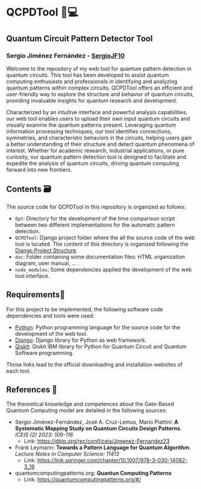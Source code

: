 # QCPDTool 🧪💻
## Quantum Circuit Pattern Detector Tool
### Sergio Jiménez Fernández - [SergioJF10](https://github.com/SergioJF10)

Welcome to the repository of my web tool for quantum pattern detection in quantum circuits. This tool has been developed to assist quantum computing enthusiasts and professionals in identifying and analyzing quantum patterns within complex circuits. QCPDTool offers an efficient and user-friendly way to explore the structure and behavior of quantum circuits, providing invaluable insights for quantum research and development.

Characterized by an intuitive interface and powerful analysis capabilities, our web tool enables users to upload their own input quantum circuits and visually examine the quantum patterns present. Leveraging quantum information processing techniques, our tool identifies connections, symmetries, and characteristic behaviors in the circuits, helping users gain a better understanding of their structure and detect quantum phenomena of interest. Whether for academic research, industrial applications, or pure curiosity, our quantum pattern detection tool is designed to facilitate and expedite the analysis of quantum circuits, driving quantum computing forward into new frontiers.

## Contents 🗃️
The source code for QCPDTool in this repository is organized as follows:
- `Opt`: Directory for the development of the time comparison script between two different implementations for the automatic pattern detection.
- `QCPDTool`: Django project folder where the all the source code of the web tool is located. The content of this directory is organized following the [Django Project Structure](https://techvidvan.com/tutorials/django-project-structure-layout/).
- `doc`: Folder containing some documentation files: HTML organization diagram, user manual, ... .
- `node_modules`: Some dependencies applied the development of the web tool interface.

## Requirements📎
For this project to be implemented, the following software code dependencies and tools were used:
- [Python](https://www.python.org/downloads/): Python programming language for the source code for the development of the web tool. 
- [Django](https://docs.djangoproject.com/en/4.2/topics/install/): Django library for Python as web framework.
- [Qiskit](https://qiskit.org/documentation/getting_started.html): Qiskit IBM library for Python for Quantum Circuit and Quantum Software programming.

Those links lead to the official downloading and installation websites of each tool.

## References 📑
The theoretical knowledge and competences about the Gate-Based Quantum Computing model are detailed in the following sources:
- Sergio Jiménez-Fernández, José A. Cruz-Lemus, Mario Piattini:
**A Systematic Mapping Study on Quantum Circuits Design Patterns**. _ICEIS (2) 2023: 109-116_
    - Link: https://dblp.org/rec/conf/iceis/Jimenez-Fernandez23
- Frank Leymann: **Towards a Pattern Language for Quantum Algorithm**. _Lecture Notes in Computer Science: 11413_
    - Link: https://link.springer.com/chapter/10.1007/978-3-030-14082-3_19
- quantumcomputingpatterns.org: **Quantun Computing Patterns**
    - Link: https://quantumcomputingpatterns.org/#/
